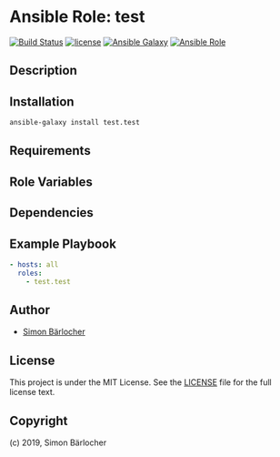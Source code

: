 # Ansible Role: test

[![Build Status](https://img.shields.io/travis/test/ansible.test.svg?branch=master&style=popout-square)](https://travis-ci.org/test/ansible.test) [![license](https://img.shields.io/github/license/mashape/apistatus.svg?style=popout-square)](https://sbaerlo.ch/licence) [![Ansible Galaxy](https://img.shields.io/badge/ansible--galaxy-test-blue.svg?style=popout-square)](https://galaxy.ansible.com/test/test) [![Ansible Role](https://img.shields.io/ansible/role/d/id.svg?style=popout-square)](https://galaxy.ansible.com/test/test)

## Description

## Installation

```bash
ansible-galaxy install test.test
```

## Requirements

## Role Variables

## Dependencies

## Example Playbook

```yml
- hosts: all
  roles:
    - test.test
```

## Author

- [Simon Bärlocher](https://sbaerlocher.ch)

## License

This project is under the MIT License. See the [LICENSE](https://sbaerlo.ch/licence) file for the full license text.

## Copyright

(c) 2019, Simon Bärlocher
